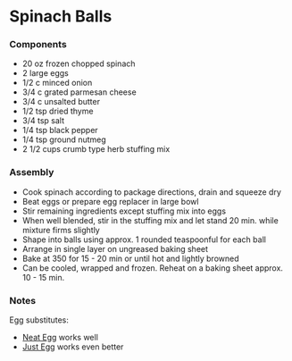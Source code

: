 # Spinach Balls

### Components

* 20 oz frozen chopped spinach
* 2 large eggs
* 1/2 c minced onion
* 3/4 c grated parmesan cheese
* 3/4 c unsalted butter
* 1/2 tsp dried thyme
* 3/4 tsp salt
* 1/4 tsp black pepper
* 1/4 tsp ground nutmeg
* 2 1/2 cups crumb type herb stuffing mix

### Assembly
* Cook spinach according to package directions, drain and squeeze dry
* Beat eggs or prepare egg replacer in large bowl
* Stir remaining ingredients except stuffing mix into eggs
* When well blended, stir in the stuffing mix and let stand 20 min. while mixture firms slightly
* Shape into balls using approx. 1 rounded teaspoonful for each ball
* Arrange in single layer on ungreased baking sheet
* Bake at 350 for 15 - 20 min or until hot and lightly browned
* Can be cooled, wrapped and frozen. Reheat on a baking sheet approx. 10 - 15 min.

### Notes
Egg substitutes:
- [Neat Egg](https://atlanticnaturalfoods.com/dima-portfolio/neat-the-neat-egg-substitute/) works well
- [Just Egg](https://www.ju.st/en-us/get-just-egg) works even better
